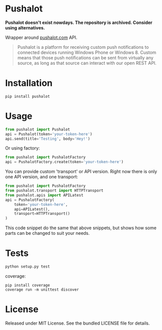 # Pushalot

**Pushalot doesn't exist nowdays. The repository is archived. Consider using alternatives.**

Wrapper around [pushalot.com](https://pushalot.com) API. 

> Pushalot is a platform for receiving custom push notifications to connected devices running Windows Phone or Windows 8. Custom means that those push notifications can be sent from virtually any source, as long as that source can interact with our open REST API. 

# Installation

```
pip install pushalot
```

# Usage

```python
from pushalot import Pushalot
api = Pushalot(token='your-token-here')
api.send(title='Testing', body='Hey!')
```

Or using factory:

```python
from pushalot import PushalotFactory
api = PushalotFactory.create(token='your-token-here')
```

You can provide custom 'transport' or API version.
Right now there is only one API version, and one transport:

```python
from pushalot import PushalotFactory
from pushalot.transport import HTTPTransport
from pushalot.apis import APILatest
api = PushalotFactory(
    token='your-token-here',
    api=APILatest(),
    transport=HTTPTransport()
)
```

This code snippet do the same that above snippets, but shows how some parts can be changed to suit your needs.

# Tests

```python
python setup.py test
```

coverage:
```
pip install coverage
coverage run -m unittest discover
```

# License

Released under MIT License. See the bundled LICENSE file for details.
